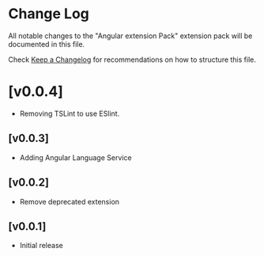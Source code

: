 # Change Log

All notable changes to the "Angular extension Pack" extension pack will be documented in this file.

Check [Keep a Changelog](http://keepachangelog.com/) for recommendations on how to structure this file.

# [v0.0.4]

- Removing TSLint to use ESlint.
## [v0.0.3]

- Adding Angular Language Service
## [v0.0.2]

- Remove deprecated extension
## [v0.0.1]

- Initial release
